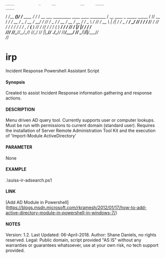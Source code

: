 
    ____           _     __           __     ____                                           ____                         
   /  _/___  _____(_)___/ /__  ____  / /_   / __ \___  _________  ____  ____  ________     / __ \____ _      _____  _____
   / // __ \/ ___/ / __  / _ \/ __ \/ __/  / /_/ / _ \/ ___/ __ \/ __ \/ __ \/ ___/ _ \   / /_/ / __ \ | /| / / _ \/ ___/
 _/ // / / / /__/ / /_/ /  __/ / / / /_   / _, _/  __(__  ) /_/ / /_/ / / / (__  )  __/  / ____/ /_/ / |/ |/ /  __/ /    
/___/_/ /_/\___/_/\__,_/\___/_/ /_/\__/  /_/ |_|\___/____/ .___/\____/_/ /_/____/\___/  /_/    \____/|__/|__/\___/_/     
                                                        /_/                                                              

# irp
Incident Response Powershell Assistant Script


#### Synopsis
   Created to assist Incident Response information gathering and response actions.

#### DESCRIPTION
   Menu driven AD query tool.  Currently supports user or computer lookups. Must be
   run with permissions to current domain (standard user).  Requires the installation 
   of Server Remote Administration Tool Kit and the execution of 'Import-Module ActiveDirectory'

#### PARAMETER 
   None

#### EXAMPLE
   .\suiss-ir-adsearch.ps1

#### LINK
  [Add AD Module in Powershell] (https://blogs.msdn.microsoft.com/rkramesh/2012/01/17/how-to-add-active-directory-module-in-powershell-in-windows-7/)

#### NOTES
   Version: 1.2. 
   Last Updated: 06-April-2018. 
   Author: Shane Daniels, no rights reserved.
   Legal: Public domain, script provided "AS IS" without any warranties or
   guarantees whatsoever, use at your own risk, no tech support provided.
